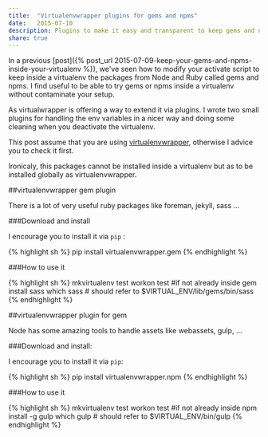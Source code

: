 ```yaml
---
title:  "Virtualenvwrapper plugins for gems and npms"
date:   2015-07-10
description: Plugins to make it easy and transparent to keep gems and npms inside your virtualenv  
share: true
---
```


    
In a previous [post]({% post_url 2015-07-09-keep-your-gems-and-npms-inside-your-virtualenv %}), we've seen how to modify your activate script to keep inside a virtualenv the packages from Node and Ruby called gems and npms. I find useful to be able to try gems or npms inside a virtualenv without contaminate your setup.  

As virtualwrapper is offering a way to extend it via plugins.
I wrote two small plugins for handling the env variables in a nicer way and doing some cleaning when you deactivate the virtualenv. 

This post assume that you are using [virtualenvwrapper](http://www.doughellmann.com/projects/virtualenvwrapper/), otherwise I advice you to check it first.

Ironicaly, this packages cannot be installed inside a virtualenv but as to be installed globally as virtualenvwrapper.

##virtualenvwrapper gem plugin   

There is a lot of very useful ruby packages like foreman, jekyll, sass ... 

###Download and install

I encourage you to install it via `pip` :

{% highlight sh %}
pip install virtualenvwrapper.gem 
{% endhighlight %}



###How to use it

{% highlight sh %}
mkvirtualenv test
workon test #if not already inside
gem install sass
which sass # should refer to $VIRTUAL_ENV/lib/gems/bin/sass
{% endhighlight %}

 
##virtualenvwrapper plugin for gem 

Node has some amazing tools to handle assets like webassets, gulp, ...


###Download and install:

I encourage you to install it via `pip`: 

{% highlight sh %}
pip install virtualenvwrapper.npm
{% endhighlight %}


###How to use it


{% highlight sh %}
mkvirtualenv test
workon test #if not already inside
npm install -g gulp
which gulp # should refer to $VIRTUAL_ENV/bin/gulp
{% endhighlight %}




